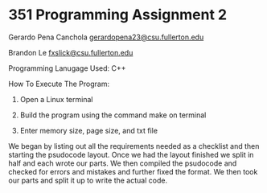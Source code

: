 # 351 Programming Assignment 2

Gerardo Pena Canchola gerardopena23@csu.fullerton.edu

Brandon Le fxslick@csu.fullerton.edu

Programming Lanugage Used: C++

How To Execute The Program:

1. Open a Linux terminal

2. Build the program using the command make on terminal

3. Enter memory size, page size, and txt file

We began by listing out all the requirements needed as a checklist and then starting the psudocode layout. Once we had the layout finished we split in half and each wrote our parts. We then compiled the psudocode and checked for errors and mistakes and further fixed the format. We then took our parts and split it up to write the actual code. 
